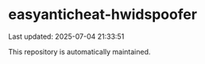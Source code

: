# easyanticheat-hwidspoofer

Last updated: 2025-07-04 21:33:51

This repository is automatically maintained.
